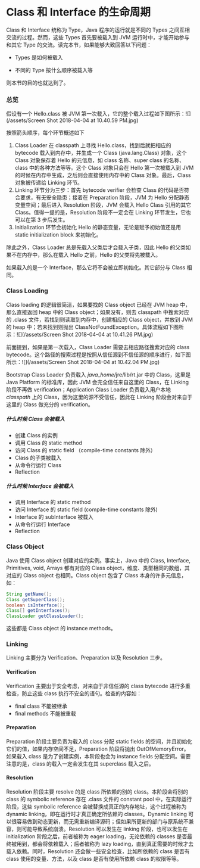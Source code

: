 # Class 和 Interface 的生命周期

Class 和 Interface 统称为 Type，Java 程序的运行就是不同的 Types 之间互相交流的过程。然而，这些 Types 首先要被载入到 JVM 运行时中，才能开始参与和其它 Type 的交流。读完本节，如果能够大致回答以下问题：

* Types 是如何被载入

* 不同的 Type 按什么顺序被载入等

则本节的目的也就达到了。

### 总览

假设有一个 Hello.class 被 JVM 第一次载入，它的整个载入过程如下图所示：![](/assets/Screen Shot 2018-04-04 at 10.40.59 PM.jpg)

按照箭头顺序，每个环节概述如下

1. Class Loader 在 classpath 上寻找 Hello.class，找到后就把相应的 bytecode 载入到内存中，并生成一个 Class \(java.lang.Class\) 对象，这个 Class 对象保存着 Hello 的元信息，如 class 名称、super class 的名称、class 中的各种方法等等。这个 Class 对象只会在 Hello 第一次被载入到 JVM 的时候在内存中生成，之后则会直接使用内存中的 Class 对象。最后，Class 对象被传递给 Linking 环节。
2. Linking 环节分为三步：首先 bytecode verifier 会检查 Class 的代码是否符合要求，有无安全隐患；接着在 Preparation 阶段，JVM 为 Hello 分配静态变量空间；最后进入 Resolution 阶段，JVM 会载入 Hello Class 引用的其它 Class。值得一提的是，Resolution 阶段不一定会在 Linking 环节发生，它也可以在第 3 步后发生。
3. Initialization 环节会初始化 Hello 的静态变量，无论是赋予初始值还是用 static initialization block 来初始化。

除此之外，Class Loader 总是先载入父类后才会载入子类，因此 Hello 的父类如果不在内存中，那么在载入 Hello 之前，Hello 的父类将先被载入。

如果载入的是一个 Interface，那么它将不会被立即初始化。其它部分与 Class 相同。

### Class Loading

Class loading 的逻辑很简洁，如果要找的 Class object 已经在 JVM heap 中，那么直接返回 heap 中的 Class object；如果没有，则去 classpath 中搜索对应的 .class 文件，若找到则读取到内存中，创建相应的 Class object，并放到 JVM 的 heap 中；若未找到则抛出 ClassNotFoundException。具体流程如下图所示：![](/assets/Screen Shot 2018-04-04 at 10.41.26 PM.jpg)

前面提到，如果是第一次载入，Class Loader 需要去相应路径搜索对应的 class bytecode。这个路径的搜索过程是按照从信任源到不信任源的顺序进行，如下图所示：![](/assets/Screen Shot 2018-04-04 at 10.42.04 PM.jpg)

Bootstrap Class Loader 负责载入 $java\_home$/jre/lib/rt.jar 中的 Class，这里是 Java Platform 的标准库，因此 JVM 会完全信任来自这里的 Class，在 Linking 阶段不再做 verification；Application Class Loader 负责载入用户本地 $classpath$ 上的 Class，因为这里的源不受信任，因此在 Linking 阶段会对来自于这里的 Class 做充分的 verification。

##### 什么时候 Class 会被载入

* 创建 Class 的实例
* 调用 Class 的 static method
* 访问 Class 的 static field （compile-time constants 除外）
* Class 的子类被载入
* 从命令行运行 Class
* Reflection

##### 什么时候 Interface 会被载入

* 调用 Interface 的 static method
* 访问 Interface 的 static field \(compile-time constants 除外\)
* Interface 的 subInterface 被载入
* 从命令行运行 Interface
* Reflection

### Class Object

Java 使用 Class object 创建对应的实例。事实上，Java 中的 Class, Interface, Primitives, void, Arrays 都有对应的 Class object，维度、类型相同的数组，其对应的 Class object 也相同。Class object 包含了 Class 本身的许多元信息，如：

```java
String getName();
Class getSuperClass();
boolean isInterface();
Class[] getInterfaces();
ClassLoader getClassLoader();
```

这些都是 Class object 的 instance methods。

### Linking

Linking 主要分为 Verification、Preparation 以及 Resolution 三步。

#### Verification

Verification 主要出于安全考虑，对来自于非信任源的 class bytecode 进行多重检查，防止这些 class 执行不安全的语句。检查的内容如：

* final class 不能被继承
* final methods 不能被重载

#### Preparation

Preparation 阶段主要负责为载入的 class 分配 static fields 的空间，并且初始化它们的值，如果内存空间不足，Preparation 阶段将抛出 OutOfMemoryError。如果载入 class 是为了创建实例，本阶段也会为 instance fields 分配空间。需要注意的是，class 的载入一定会发生在其 superclass 载入之后。

#### Resolution

Resolution 阶段主要 resolve 的是 class 所依赖的别的 class。本阶段会将别的 class 的 symbolic reference 存在 .class 文件的 constant pool 中，在实际运行阶段，这些 symbolic reference 会被替换成真正的内存地址，这个过程被称为 dynamic linking，即在运行时才真正确定所依赖的 classes。Dynamic linking 可以很容易做到动态更新，而无需重新编译源码；但如果所更新的部门与原系统不兼容，则可能导致系统崩溃。Resolution 可以发生在 linking 阶段，也可以发生在 initialization 阶段之后，前者被称为 eager loading，无论依赖的 classes 是否最终被用到，都会将依赖载入；后者被称为 lazy loading，直到真正需要的时候才去载入依赖。同时，Resolution 还会做一些安全检查，比如所依赖的 class 是否有 class 使用的变量、方法，以及 class 是否有使用所依赖 class 的权限等等。







